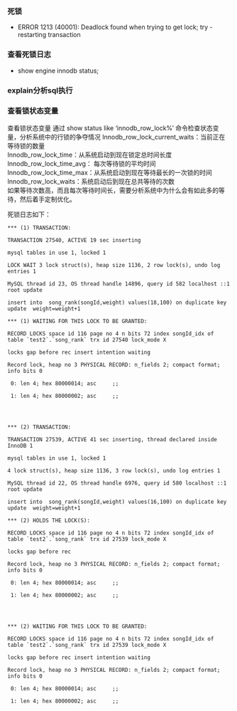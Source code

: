 ### 死锁

- ERROR 1213 (40001): Deadlock found when trying to get lock; try - restarting transaction

### 查看死锁日志
- show engine innodb status;
### explain分析sql执行


### 查看锁状态变量
查看锁状态变量
通过 show status like ‘innodb_row_lock%’ 命令检查状态变量，分析系统中的行锁的争夺情况
Innodb_row_lock_current_waits：当前正在等待锁的数量  
Innodb_row_lock_time：从系统启动到现在锁定总时间长度  
Innodb_row_lock_time_avg： 每次等待锁的平均时间  
Innodb_row_lock_time_max：从系统启动到现在等待最长的一次锁的时间  
Innodb_row_lock_waits：系统启动后到现在总共等待的次数  
如果等待次数高，而且每次等待时间长，需要分析系统中为什么会有如此多的等待，然后着手定制优化。  



死锁日志如下：
```
*** (1) TRANSACTION:
 
TRANSACTION 27540, ACTIVE 19 sec inserting
 
mysql tables in use 1, locked 1
 
LOCK WAIT 3 lock struct(s), heap size 1136, 2 row lock(s), undo log entries 1
 
MySQL thread id 23, OS thread handle 14896, query id 582 localhost ::1 root update
 
insert into  song_rank(songId,weight) values(18,100) on duplicate key update  weight=weight+1
 
*** (1) WAITING FOR THIS LOCK TO BE GRANTED:
 
RECORD LOCKS space id 116 page no 4 n bits 72 index songId_idx of table `test2`.`song_rank` trx id 27540 lock_mode X 
 
locks gap before rec insert intention waiting
 
Record lock, heap no 3 PHYSICAL RECORD: n_fields 2; compact format; info bits 0
 
 0: len 4; hex 80000014; asc     ;;
 
 1: len 4; hex 80000002; asc     ;;
 


 
*** (2) TRANSACTION:
 
TRANSACTION 27539, ACTIVE 41 sec inserting, thread declared inside InnoDB 1
 
mysql tables in use 1, locked 1
 
4 lock struct(s), heap size 1136, 3 row lock(s), undo log entries 1
 
MySQL thread id 22, OS thread handle 6976, query id 580 localhost ::1 root update
 
insert into  song_rank(songId,weight) values(16,100) on duplicate key update  weight=weight+1
 
*** (2) HOLDS THE LOCK(S):
 
RECORD LOCKS space id 116 page no 4 n bits 72 index songId_idx of table `test2`.`song_rank` trx id 27539 lock_mode X 
 
locks gap before rec
 
Record lock, heap no 3 PHYSICAL RECORD: n_fields 2; compact format; info bits 0
 
 0: len 4; hex 80000014; asc     ;;
 
 1: len 4; hex 80000002; asc     ;;
 


 
*** (2) WAITING FOR THIS LOCK TO BE GRANTED:
 
RECORD LOCKS space id 116 page no 4 n bits 72 index songId_idx of table `test2`.`song_rank` trx id 27539 lock_mode X 
 
locks gap before rec insert intention waiting
 
Record lock, heap no 3 PHYSICAL RECORD: n_fields 2; compact format; info bits 0
 
 0: len 4; hex 80000014; asc     ;;
 
 1: len 4; hex 80000002; asc     ;;
 
```

